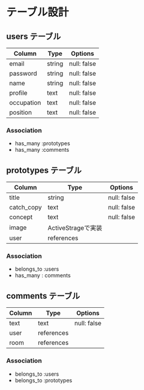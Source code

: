 # テーブル設計

## users テーブル

| Column   | Type   | Options     |
| -------- | ------ | ----------- |
| email    | string | null: false |
| password | string | null: false |
| name     | string | null: false |
| profile  | text   | null: false |
|occupation| text   | null: false |
| position | text   | null: false |

### Association

- has_many :prototypes
- has_many :comments

## prototypes テーブル

| Column   | Type     | Options     |
| -------- | -------- | ----------- |
| title    | string   | null: false |
|catch_copy|  text    | null: false |
| concept  |  text    | null: false |
|  image   |   ActiveStrageで実装   |
|    user  |references|             |

### Association

- belongs_to :users
- has_many : comments


## comments テーブル

| Column  |  Type      | Options                        |
| ------- | ---------- | ------------------------------ |
| text    |   text     | null: false                    |
| user   | references  |                                |
| room   | references  |                                |

### Association

- belongs_to :users
- belongs_to :prototypes

